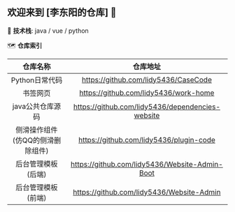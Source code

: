 ## 欢迎来到 [李东阳的仓库] 🎉 

📖 **技术栈**: java / vue / python

🗺️ **仓库索引**

|             仓库名称              |                     仓库地址                     |
| :-------------------------------: | :----------------------------------------------: |
|          Python日常代码           |       https://github.com/lidy5436/CaseCode       |
|             书签网页              |      https://github.com/lidy5436/work-home       |
|         java公共仓库源码          | https://github.com/lidy5436/dependencies-website |
| 侧滑操作组件 (仿QQ的侧滑删除组件) |     https://github.com/lidy5436/plugin-code      |
|        后台管理模板(后端)         |  https://github.com/lidy5436/Website-Admin-Boot  |
|        后台管理模板(前端)         |    https://github.com/lidy5436/Website-Admin     |

